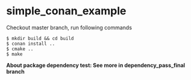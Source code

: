 # simple_conan_example

Checkout master branch, run following commands
```
$ mkdir build && cd build
$ conan install ..
$ cmake ..
$ make
```

**About package dependency test: See more in dependency_pass_final branch**

